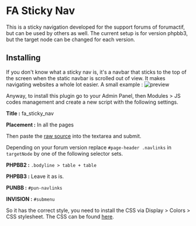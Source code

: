 # FA Sticky Nav

This is a sticky navigation developed for the support forums of forumactif, but can be used by others as well. The current setup is for version phpbb3, but the target node can be changed for each version.

## Installing

If you don't know what a sticky nav is, it's a navbar that sticks to the top of the screen when the static navbar is scrolled out of view. It makes navigating websites a whole lot easier. A small example :
![preview](http://i21.servimg.com/u/f21/18/21/41/30/captur78.png)

Anyway, to install this plugin go to your Admin Panel, then Modules > JS codes management and create a new script with the following settings.

**Title :** fa_sticky_nav

**Placement :** In all the pages

Then paste the [raw source](https://raw.githubusercontent.com/SethClydesdale/fa-sticky-nav/master/stickyness.js) into the textarea and submit.

Depending on your forum version replace ``#page-header .navlinks`` in ``targetNode`` by one of the following selector sets.

**PHPBB2 :** ``.bodyline > table + table`` 

**PHPBB3 :** Leave it as is.

**PUNBB :** ``#pun-navlinks``

**INVISION :** ``#submenu``


So it has the correct style, you need to install the CSS via Display > Colors > CSS stylesheet. The CSS can be found [here](https://raw.githubusercontent.com/SethClydesdale/fa-sticky-nav/master/sticky_style.css).
